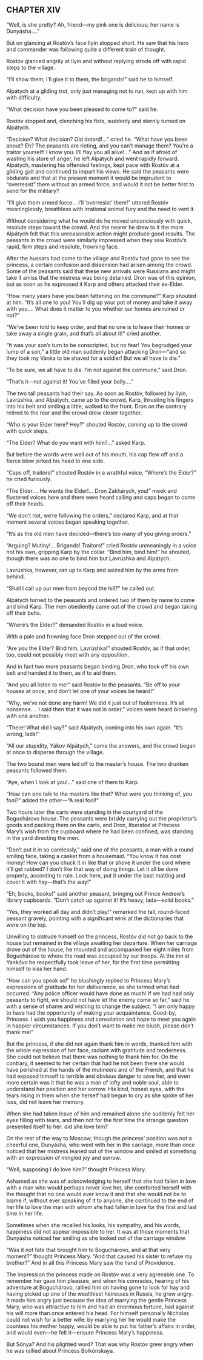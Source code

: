 ## CHAPTER XIV

“Well, is she pretty? Ah, friend—my pink one is delicious; her name is
Dunyásha....”

But on glancing at Rostóv’s face Ilyín stopped short. He saw that his
hero and commander was following quite a different train of thought.

Rostóv glanced angrily at Ilyín and without replying strode off with
rapid steps to the village.

“I’ll show them; I’ll give it to them, the brigands!” said he to
himself.

Alpátych at a gliding trot, only just managing not to run, kept up with
him with difficulty.

“What decision have you been pleased to come to?” said he.

Rostóv stopped and, clenching his fists, suddenly and sternly turned on
Alpátych.

“Decision? What decision? Old dotard!...” cried he. “What have you been
about? Eh? The peasants are rioting, and you can’t manage them? You’re
a traitor yourself! I know you. I’ll flay you all alive!...” And as if
afraid of wasting his store of anger, he left Alpátych and went rapidly
forward. Alpátych, mastering his offended feelings, kept pace with
Rostóv at a gliding gait and continued to impart his views. He said
the peasants were obdurate and that at the present moment it would be
imprudent to “overresist” them without an armed force, and would it not
be better first to send for the military?

“I’ll give them armed force... I’ll ‘overresist’ them!” uttered Rostóv
meaninglessly, breathless with irrational animal fury and the need to
vent it.

Without considering what he would do he moved unconciously with quick,
resolute steps toward the crowd. And the nearer he drew to it the more
Alpátych felt that this unreasonable action might produce good results.
The peasants in the crowd were similarly impressed when they saw
Rostóv’s rapid, firm steps and resolute, frowning face.

After the hussars had come to the village and Rostóv had gone to see the
princess, a certain confusion and dissension had arisen among the crowd.
Some of the peasants said that these new arrivals were Russians and
might take it amiss that the mistress was being detained. Dron was of
this opinion, but as soon as he expressed it Karp and others attacked
their ex-Elder.

“How many years have you been fattening on the commune?” Karp shouted at
him. “It’s all one to you! You’ll dig up your pot of money and take
it away with you.... What does it matter to you whether our homes are
ruined or not?”

“We’ve been told to keep order, and that no one is to leave their homes
or take away a single grain, and that’s all about it!” cried another.

“It was your son’s turn to be conscripted, but no fear! You begrudged
your lump of a son,” a little old man suddenly began attacking Dron—“and
so they took my Vánka to be shaved for a soldier! But we all have to
die.”

“To be sure, we all have to die. I’m not against the commune,” said
Dron.

“That’s it—not against it! You’ve filled your belly....”

The two tall peasants had their say. As soon as Rostóv, followed by
Ilyín, Lavrúshka, and Alpátych, came up to the crowd, Karp, thrusting
his fingers into his belt and smiling a little, walked to the front.
Dron on the contrary retired to the rear and the crowd drew closer
together.

“Who is your Elder here? Hey?” shouted Rostóv, coming up to the crowd
with quick steps.

“The Elder? What do you want with him?...” asked Karp.

But before the words were well out of his mouth, his cap flew off and a
fierce blow jerked his head to one side.

“Caps off, traitors!” shouted Rostóv in a wrathful voice. “Where’s the
Elder?” he cried furiously.

“The Elder.... He wants the Elder!... Dron Zakhárych, you!” meek and
flustered voices here and there were heard calling and caps began to
come off their heads.

“We don’t riot, we’re following the orders,” declared Karp, and at that
moment several voices began speaking together.

“It’s as the old men have decided—there’s too many of you giving
orders.”

“Arguing? Mutiny!... Brigands! Traitors!” cried Rostóv unmeaningly in a
voice not his own, gripping Karp by the collar. “Bind him, bind him!” he
shouted, though there was no one to bind him but Lavrúshka and Alpátych.

Lavrúshka, however, ran up to Karp and seized him by the arms from
behind.

“Shall I call up our men from beyond the hill?” he called out.

Alpátych turned to the peasants and ordered two of them by name to come
and bind Karp. The men obediently came out of the crowd and began taking
off their belts.

“Where’s the Elder?” demanded Rostóv in a loud voice.

With a pale and frowning face Dron stepped out of the crowd.

“Are you the Elder? Bind him, Lavrúshka!” shouted Rostóv, as if that
order, too, could not possibly meet with any opposition.

And in fact two more peasants began binding Dron, who took off his own
belt and handed it to them, as if to aid them.

“And you all listen to me!” said Rostóv to the peasants. “Be off to your
houses at once, and don’t let one of your voices be heard!”

“Why, we’ve not done any harm! We did it just out of foolishness. It’s
all nonsense.... I said then that it was not in order,” voices were
heard bickering with one another.

“There! What did I say?” said Alpátych, coming into his own again. “It’s
wrong, lads!”

“All our stupidity, Yákov Alpátych,” came the answers, and the crowd
began at once to disperse through the village.

The two bound men were led off to the master’s house. The two drunken
peasants followed them.

“Aye, when I look at you!...” said one of them to Karp.

“How can one talk to the masters like that? What were you thinking of,
you fool?” added the other—“A real fool!”

Two hours later the carts were standing in the courtyard of the
Boguchárovo house. The peasants were briskly carrying out the
proprietor’s goods and packing them on the carts, and Dron, liberated at
Princess Mary’s wish from the cupboard where he had been confined, was
standing in the yard directing the men.

“Don’t put it in so carelessly,” said one of the peasants, a man with a
round smiling face, taking a casket from a housemaid. “You know it has
cost money! How can you chuck it in like that or shove it under the cord
where it’ll get rubbed? I don’t like that way of doing things. Let it
all be done properly, according to rule. Look here, put it under the
bast matting and cover it with hay—that’s the way!”

“Eh, books, books!” said another peasant, bringing out Prince Andrew’s
library cupboards. “Don’t catch up against it! It’s heavy, lads—solid
books.”

“Yes, they worked all day and didn’t play!” remarked the tall,
round-faced peasant gravely, pointing with a significant wink at the
dictionaries that were on the top.


Unwilling to obtrude himself on the princess, Rostóv did not go back to
the house but remained in the village awaiting her departure. When her
carriage drove out of the house, he mounted and accompanied her eight
miles from Boguchárovo to where the road was occupied by our troops. At
the inn at Yankóvo he respectfully took leave of her, for the first time
permitting himself to kiss her hand.

“How can you speak so!” he blushingly replied to Princess Mary’s
expressions of gratitude for her deliverance, as she termed what had
occurred. “Any police officer would have done as much! If we had had
only peasants to fight, we should not have let the enemy come so far,”
said he with a sense of shame and wishing to change the subject. “I
am only happy to have had the opportunity of making your acquaintance.
Good-by, Princess. I wish you happiness and consolation and hope to meet
you again in happier circumstances. If you don’t want to make me blush,
please don’t thank me!”

But the princess, if she did not again thank him in words, thanked
him with the whole expression of her face, radiant with gratitude and
tenderness. She could not believe that there was nothing to thank him
for. On the contrary, it seemed to her certain that had he not been
there she would have perished at the hands of the mutineers and of the
French, and that he had exposed himself to terrible and obvious danger
to save her, and even more certain was it that he was a man of lofty and
noble soul, able to understand her position and her sorrow. His kind,
honest eyes, with the tears rising in them when she herself had begun to
cry as she spoke of her loss, did not leave her memory.

When she had taken leave of him and remained alone she suddenly felt
her eyes filling with tears, and then not for the first time the strange
question presented itself to her: did she love him?

On the rest of the way to Moscow, though the princess’ position was not
a cheerful one, Dunyásha, who went with her in the carriage, more than
once noticed that her mistress leaned out of the window and smiled at
something with an expression of mingled joy and sorrow.

“Well, supposing I do love him?” thought Princess Mary.

Ashamed as she was of acknowledging to herself that she had fallen in
love with a man who would perhaps never love her, she comforted herself
with the thought that no one would ever know it and that she would not
be to blame if, without ever speaking of it to anyone, she continued to
the end of her life to love the man with whom she had fallen in love for
the first and last time in her life.

Sometimes when she recalled his looks, his sympathy, and his words,
happiness did not appear impossible to her. It was at those moments that
Dunyásha noticed her smiling as she looked out of the carriage window.

“Was it not fate that brought him to Boguchárovo, and at that very
moment?” thought Princess Mary. “And that caused his sister to refuse my
brother?” And in all this Princess Mary saw the hand of Providence.

The impression the princess made on Rostóv was a very agreeable one. To
remember her gave him pleasure, and when his comrades, hearing of his
adventure at Boguchárovo, rallied him on having gone to look for hay
and having picked up one of the wealthiest heiresses in Russia, he grew
angry. It made him angry just because the idea of marrying the gentle
Princess Mary, who was attractive to him and had an enormous fortune,
had against his will more than once entered his head. For himself
personally Nicholas could not wish for a better wife: by marrying her
he would make the countess his mother happy, would be able to put his
father’s affairs in order, and would even—he felt it—ensure Princess
Mary’s happiness.

But Sónya? And his plighted word? That was why Rostóv grew angry when he
was rallied about Princess Bolkónskaya.





